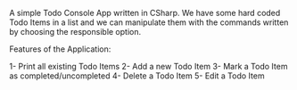 A simple Todo Console App written in CSharp. We have some hard coded Todo Items in a list and we can manipulate them with the commands written by choosing the responsible option. 

Features of the Application:

1- Print all existing Todo Items
2- Add a new Todo Item
3- Mark a Todo Item as completed/uncompleted
4- Delete a Todo Item
5- Edit a Todo Item

